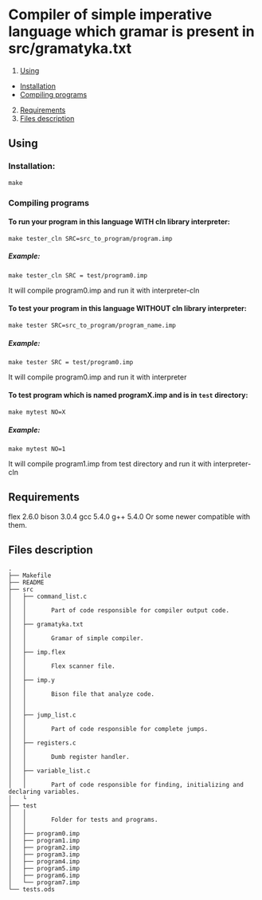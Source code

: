 # Compiler of simple imperative language which gramar is present in src/gramatyka.txt

1. [Using](#using)
 * [Installation](#installation)
 * [Compiling programs](#compiling-programs)
2. [Requirements](#requirements)
3. [Files description](#files-description)

## Using
### Installation:

	make

### Compiling  programs

#### To run your program in this language WITH cln library interpreter:

	make tester_cln SRC=src_to_program/program.imp

##### Example:

	make tester_cln SRC = test/program0.imp
	
It will compile program0.imp and run it with interpreter-cln

#### To test your program in this language WITHOUT cln library interpreter:

	make tester SRC=src_to_program/program_name.imp
	
##### Example:

	make tester SRC = test/program0.imp

It will compile program0.imp and run it with interpreter
  
#### To test program which is named programX.imp and is in `test` directory:

	make mytest NO=X
    
##### Example:
	
	make mytest NO=1

It will compile program1.imp from test directory and run it with interpreter-cln
		
		
				
## Requirements

flex 2.6.0
bison  3.0.4
gcc 5.4.0
g++ 5.4.0
Or some newer compatible with them.



## Files description
```
.
├── Makefile
├── README
├── src
│   ├── command_list.c
│   │
│   │   	Part of code responsible for compiler output code.
│   │
│   ├── gramatyka.txt
│   │
│   │   	Gramar of simple compiler.
│   │
│   ├── imp.flex
│   │
│   │	  	Flex scanner file.
│   │
│   ├── imp.y
│   │
│   │		Bison file that analyze code.
│   │
│   │
│   ├── jump_list.c
│   │
│   │		Part of code responsible for complete jumps.
│   │
│   ├── registers.c
│   │
│   │		Dumb register handler.
│   │
│   ├── variable_list.c
│   │
│   │		Part of code responsible for finding, initializing and declaring variables.
│   └
├── test
│   │
│   │		Folder for tests and programs.
│   │
│   ├── program0.imp
│   ├── program1.imp
│   ├── program2.imp
│   ├── program3.imp
│   ├── program4.imp
│   ├── program5.imp
│   ├── program6.imp
│   └── program7.imp
└── tests.ods
```
